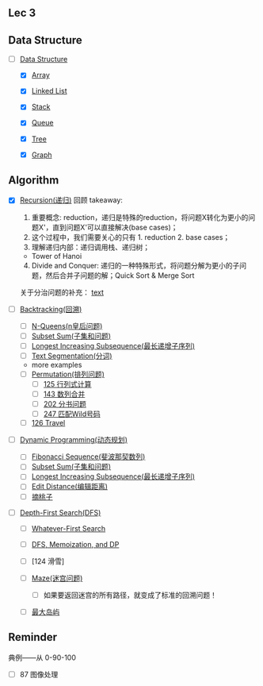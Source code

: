 ## Lec 3

## Data Structure

- [ ] [Data Structure](./paves/data_structure/data_structure.md)

  - [x] [Array](paves/data_structure/array.md)
  - [x] [Linked List](paves/data_structure/linked-list.md)

  - [x] [Stack](paves/data_structure/stack.md)
  - [x] [Queue](paves/data_structure/queue.md)

  - [x] [Tree](paves/data_structure/tree.md)

  - [x] [Graph](paves/data_structure/graph.md)

## Algorithm

- [x] [Recursion(递归)](./paves/algorithms/recursion.md)
	回顾 takeaway: 
	1. 重要概念: reduction，递归是特殊的reduction，将问题X转化为更小的问题X'，直到问题X'可以直接解决(base cases)；
	2. 这个过程中，我们需要关心的只有 1. reduction 2. base cases；
	3. 理解递归内部：递归调用栈、递归树；
	- Tower of Hanoi
	4. Divide and Conquer: 递归的一种特殊形式，将问题分解为更小的子问题，然后合并子问题的解；Quick Sort & Merge Sort

   关于分治问题的补充：
   [text](<../lib/C/YOJ大神/递归/D&C/785 平面最近点对.cpp>)

- [ ] [Backtracking(回溯)](../paves/algorithms/backtracking.md)
  - [ ] [N-Queens(n皇后问题)](./code/examples/n-queens.md)
  - [ ] [Subset Sum(子集和问题)](./code/examples/subset_sum.md)
  - [ ] [Longest Increasing Subsequence(最长递增子序列)](./code/examples/longest_increasing_subsequence.md)
  - [ ] [Text Segmentation(分词)](./code/examples/text_segmentation.md)
  - more examples
  - [ ] [Permutation(排列问题)](./code/examples/permutation.md)
    - [ ] [125 行列式计算](<../lib/C/YOJ大神/递归/DFS/125 行列式计算.cpp>)
    - [ ] [143 数列合并](<../lib/C/YOJ大神/递归/DFS/143 数列合并.cpp>)
    - [ ] [202 分书问题](<../lib/C/YOJ大神/递归/DFS/202 分书问题.cpp>)
    - [ ] [247 匹配Wild号码](./code/examples/wild_card_matching.md)
  - [ ] [126 Travel]()

- [ ] [Dynamic Programming(动态规划)](../paves/algorithms/dynamic_programming.md)
  - [ ] [Fibonacci Sequence(斐波那契数列)](./code/examples/fibonacci_sequence.md)
  - [ ] [Subset Sum(子集和问题)](./code/examples/subset_sum.md)
  - [ ] [Longest Increasing Subsequence(最长递增子序列)](./code/examples/longest_increasing_subsequence.md)
  - [ ] [Edit Distance(编辑距离)](./code/examples/edit_distance.md)
  - [ ] [摘桃子](<../lib/C/YOJ大神/递推/DP/117 摘桃子.cpp>)

- [ ] [Depth-First Search(DFS)](./paves/algorithms/dfs.md)
  - [ ] [Whatever-First Search](./paves/algorithms/bfs.md)
  - [ ] [DFS, Memoization, and DP](./paves/algorithms/dfs_memoization_dp.md)
  - [ ] [124 滑雪]
  - [ ] [Maze(迷宫问题)](./code/examples/maze.md)
    - [ ] 如果要返回迷宫的所有路径，就变成了标准的回溯问题！
  - [ ] [最大岛屿](<../lib/C/YOJ大神/递归/DFS/backtracking/163 最大岛屿.cpp>)



## Reminder

典例——从 0-90-100
- [ ] 87 图像处理	
